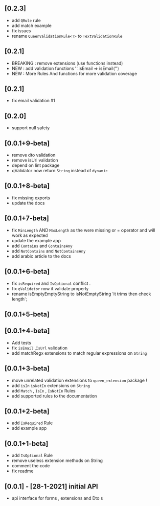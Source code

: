 ## [0.2.3]

- add `QRule` rule
- add match example
- fix issues
- rename `QueenValidationRule<T>` to `TextValidationRule`

## [0.2.1]

- BREAKING : remove extensions (use functions instead)
- NEW : add validation functions ''.isEmail => isEmail('')
- NEW : More Rules And functions for more validation coverage

## [0.2.1]

- fix email validation #1

## [0.2.0]

- support null safety

## [0.0.1+9-beta]

- remove dto validation
- remove isUrl validation
- depend on lint package
- qValidator now return `String` instead of `dynamic`

## [0.0.1+8-beta]

- fix missing exports
- update the docs

## [0.0.1+7-beta]

- fix `MinLength` AND `MaxLength` as the were missing or = operator
  and will work as expected
- update the example app
- add `Contains` and `ContainsAny`
- add `NotContains` and `NotContainsAny`
- add arabic article to the docs

## [0.0.1+6-beta]

- fix `isRequired` and `IsOptional` conflict .
- fix `qValidator` now it validate properly
- rename isEmptyEmptyString to isNotEmptyString 'it trims then check length';

## [0.0.1+5-beta]

## [0.0.1+4-beta]

- Add tests
- fix `isEmail` ,`IsUrl` validation
- add matchRegx extensions to match regular expressions on `String`

## [0.0.1+3-beta]

- move unrelated validation extensions to `queen_extension` package !
- add `isIn` `isNotIn` extensions on `String`
- add `Match` , `IsIn` , `IsNotIn` Rules
- add supported rules to the documentation

## [0.0.1+2-beta]

- add `IsRequired` Rule
- add example app

## [0.0.1+1-beta]

- add `IsOptional` Rule
- remove useless extension methods on String
- comment the code
- fix readme

## [0.0.1] - [28-1-2021] initial API

- api interface for forms , extensions and Dto s
